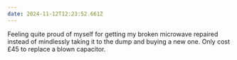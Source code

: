 ```yaml
---
date: 2024-11-12T12:23:52.661Z
---
```


Feeling quite proud of myself for getting my broken microwave repaired instead of mindlessly taking it to the dump and buying a new one. Only cost £45 to replace a blown capacitor.
